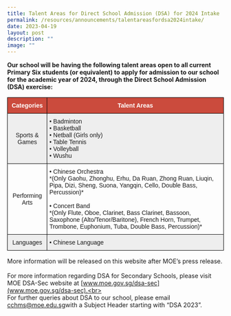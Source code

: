 ```yaml
---
title: Talent Areas for Direct School Admission (DSA) for 2024 Intake
permalink: /resources/announcements/talentareasfordsa2024intake/
date: 2023-04-19
layout: post
description: ""
image: ""
---
```

**Our school will be having the following talent areas open to all current Primary Six students (or equivalent) to apply for admission to our school for the academic year of 2024, through the Direct School Admission (DSA) exercise:**



<style type="text/css">
.tg  {border-collapse:collapse;border-spacing:0;}
.tg td{border-color:black;border-style:solid;border-width:1px;font-family:Arial, sans-serif;font-size:14px;
  overflow:hidden;padding:10px 5px;word-break:normal;}
.tg th{border-color:black;border-style:solid;border-width:1px;font-family:Arial, sans-serif;font-size:14px;
  font-weight:normal;overflow:hidden;padding:10px 5px;word-break:normal;}
.tg .tg-43yd{background-color:#CB4B3D;color:#FFF;font-weight:bold;text-align:center;vertical-align:middle}
.tg .tg-mgsp{background-color:#EEE;text-align:center;vertical-align:middle}
.tg .tg-r5gp{background-color:#EEE;text-align:left;vertical-align:top}
.tg .tg-nrix{text-align:center;vertical-align:middle}
.tg .tg-0lax{text-align:left;vertical-align:top}
</style>
<table class="tg">
<thead>
  <tr>
    <th class="tg-43yd"><span style="color:#FFF;background-color:#CB4B3D">Categories</span></th>
    <th class="tg-43yd"><span style="color:#FFF;background-color:#CB4B3D">Talent Areas</span></th>
  </tr>
</thead>
<tbody>
  <tr>
    <td class="tg-mgsp">Sports &amp; Games</td>
    <td class="tg-r5gp"><span style="font-weight:400;font-style:normal">• </span>Badminton<br><span style="font-weight:400;font-style:normal">•</span> Basketball<br><span style="font-weight:400;font-style:normal">•</span> Netball (Girls only)<br><span style="font-weight:400;font-style:normal">•</span> Table Tennis<br><span style="font-weight:400;font-style:normal">•</span> Volleyball<br><span style="font-weight:400;font-style:normal">•</span> Wushu</td>
  </tr>
  <tr>
    <td class="tg-nrix">Performing Arts</td>
    <td class="tg-0lax"><span style="font-weight:400;font-style:normal">• </span>Chinese Orchestra<br>*(Only Gaohu, Zhonghu, Erhu, Da Ruan, Zhong Ruan, Liuqin, Pipa, Dizi, Sheng, Suona, Yangqin, Cello, Double Bass, Percussion)*<br><br><span style="font-weight:400;font-style:normal">• </span>Concert Band<br>*(Only Flute, Oboe, Clarinet, Bass Clarinet, Bassoon, Saxophone (Alto/Tenor/Baritone), French Horn, Trumpet, Trombone, Euphonium, Tuba, Double Bass, Percussion)*
	</td>
  </tr>
	<tr>
    <td class="tg-mgsp">Languages</td>
    <td class="tg-r5gp"><span style="font-weight:400;font-style:normal">• </span>Chinese Language</td>
  </tr>
</tbody>
</table>

More information will be released on this website after MOE’s press release.<br><br>
For more information regarding DSA for Secondary Schools, please visit MOE DSA-Sec website at [www.moe.gov.sg/dsa-sec](www.moe.gov.sg/dsa-sec).<br><br>For further queries about DSA to our school, please email [cchms@moe.edu.sg](mailto:cchms@moe.edu.sg)with a Subject Header starting with “DSA 2023”.